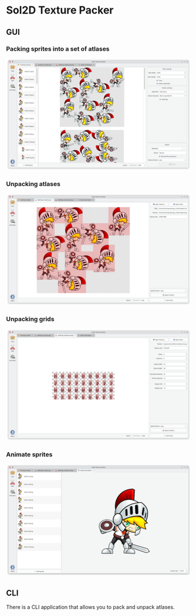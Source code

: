 # Sol2D Texture Packer

## GUI

### Packing sprites into a set of atlases

![Packing](screenshots/pack.png)

### Unpacking atlases

![Packing](screenshots/atlas.png)

### Unpacking grids

![Packing](screenshots/grid.png)

### Animate sprites

![Packing](screenshots/animation.png)

## CLI

There is a CLI application that allows you to pack and unpack atlases.
